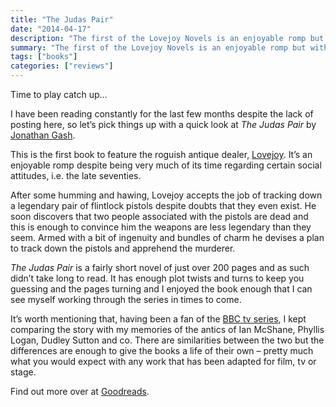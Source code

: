 ```yaml
---
title: "The Judas Pair"
date: "2014-04-17"
description: "The first of the Lovejoy Novels is an enjoyable romp but with attitudes of its time."
summary: "The first of the Lovejoy Novels is an enjoyable romp but with attitudes of its time."
tags: ["books"]
categories: ["reviews"]
---
```


Time to play catch up…

I have been reading constantly for the last few months despite the lack of posting here, so let’s pick things up with a quick look at *The Judas Pair* by [Jonathan Gash](http://en.wikipedia.org/wiki/John_Grant_\(novelist\)).

This is the first book to feature the roguish antique dealer, [Lovejoy](https://en.wikipedia.org/wiki/Lovejoy_(novel_series)). It’s an enjoyable romp despite being very much of its time regarding certain social attitudes, i.e. the late seventies.

After some humming and hawing, Lovejoy accepts the job of tracking down a legendary pair of flintlock pistols despite doubts that they even exist. He soon discovers that two people associated with the pistols are dead and this is enough to convince him the weapons are less legendary than they seem. Armed with a bit of ingenuity and bundles of charm he devises a plan to track down the pistols and apprehend the murderer.

*The Judas Pair* is a fairly short novel of just over 200 pages and as such didn’t take long to read. It has enough plot twists and turns to keep you guessing and the pages turning and I enjoyed the book enough that I can see myself working through the series in times to come.

It’s worth mentioning that, having been a fan of the [BBC tv series](http://en.wikipedia.org/wiki/Lovejoy), I kept comparing the story with my memories of the antics of Ian McShane, Phyllis Logan, Dudley Sutton and co. There are similarities between the two but the differences are enough to give the books a life of their own – pretty much what you would expect with any work that has been adapted for film, tv or stage.

Find out more over at [Goodreads](http://www.goodreads.com/book/show/733523.The_Judas_Pair).
